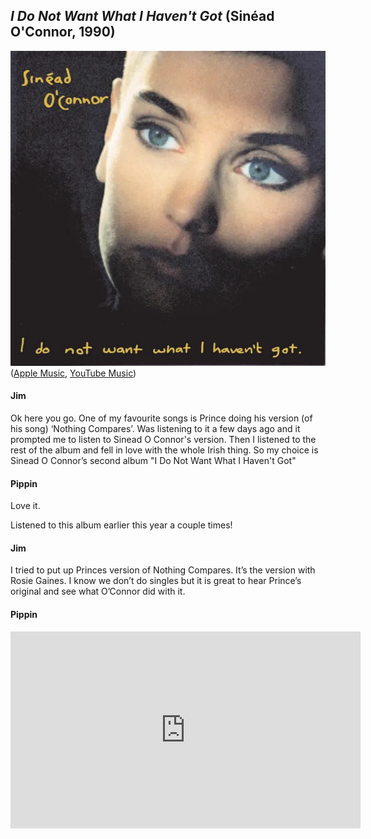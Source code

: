 ## *I Do Not Want What I Haven't Got* (Sinéad O'Connor, 1990)

![I Do Not Want What I Haven't Got](../assets/covers/i-do-not-want-what-i-havent-got.png)  
([Apple Music](https://music.apple.com/us/album/i-do-not-want-what-i-havent-got/1629185300), [YouTube Music](https://music.youtube.com/playlist?list=OLAK5uy_lZU86NH2Tc8yXnHlsEH1uDVpK7g76e0cE))

#### Jim

Ok here you go. One of my favourite songs is Prince doing his version (of his song) ‘Nothing Compares’. Was listening to it a few days ago and it prompted me to listen to Sinead O Connor's version. Then I listened to the rest of the album and fell in love with the whole Irish thing. So my choice is Sinead O Connor’s second album "I Do Not Want What I Haven't Got"

#### Pippin

Love it.

Listened to this album earlier this year a couple times!

#### Jim

I tried to put up Princes version of Nothing Compares. It’s the version with Rosie Gaines. I know we don’t do singles but it is great to hear Prince’s original and see what O’Connor did with it.

#### Pippin

<iframe width="560" height="315" src="https://www.youtube.com/embed/gXdv1zYFmtU?si=pt0ErGfe0aTwGVVd" title="YouTube video player" frameborder="0" allow="accelerometer; autoplay; clipboard-write; encrypted-media; gyroscope; picture-in-picture; web-share" referrerpolicy="strict-origin-when-cross-origin" allowfullscreen></iframe>
